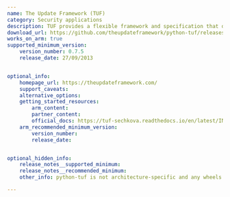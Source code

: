 ```yaml
---
name: The Update Framework (TUF)
category: Security applications
description: TUF provides a flexible framework and specification that developers can adopt into any software update system.
download_url: https://github.com/theupdateframework/python-tuf/releases
works_on_arm: true
supported_minimum_version:
    version_number: 0.7.5
    release_date: 27/09/2013


optional_info:
    homepage_url: https://theupdateframework.com/
    support_caveats:
    alternative_options:
    getting_started_resources:
        arm_content:
        partner_content:
        official_docs: https://tuf-sechkova.readthedocs.io/en/latest/INSTALLATION.html
    arm_recommended_minimum_version:
        version_number:
        release_date:


optional_hidden_info:
    release_notes__supported_minimum:
    release_notes__recommended_minimum:
    other_info: python-tuf is not architecture-specific and any wheels are released on [PyPI](https://pypi.org/project/tuf/#files)

---
```

